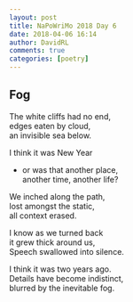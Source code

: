 ```yaml
---  
layout: post  
title: NaPoWriMo 2018 Day 6  
date: 2018-04-06 16:14  
author: DavidRL  
comments: true  
categories: [poetry]
---  
```

## Fog  

The white cliffs had no end,  
edges eaten by cloud,  
an invisible sea below.  

I think it was New Year  
- or was that another place,  
another time, another life?  

We inched along the path,  
lost amongst the static,  
all context erased.  

I know as we turned back  
it grew thick around us,  
Speech swallowed into silence.  

I think it was two years ago.  
Details have become indistinct,  
blurred by the inevitable fog.  
